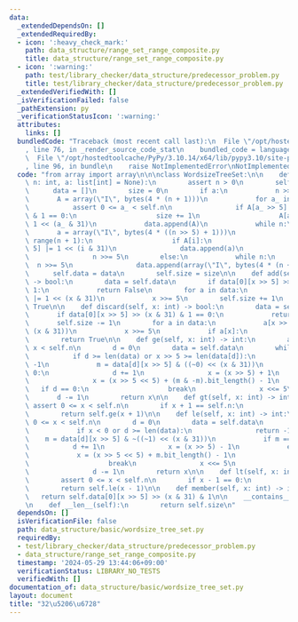 ```yaml
---
data:
  _extendedDependsOn: []
  _extendedRequiredBy:
  - icon: ':heavy_check_mark:'
    path: data_structure/range_set_range_composite.py
    title: data_structure/range_set_range_composite.py
  - icon: ':warning:'
    path: test/library_checker/data_structure/predecessor_problem.py
    title: test/library_checker/data_structure/predecessor_problem.py
  _extendedVerifiedWith: []
  _isVerificationFailed: false
  _pathExtension: py
  _verificationStatusIcon: ':warning:'
  attributes:
    links: []
  bundledCode: "Traceback (most recent call last):\n  File \"/opt/hostedtoolcache/PyPy/3.10.14/x64/lib/pypy3.10/site-packages/onlinejudge_verify/documentation/build.py\"\
    , line 76, in _render_source_code_stat\n    bundled_code = language.bundle(\n\
    \  File \"/opt/hostedtoolcache/PyPy/3.10.14/x64/lib/pypy3.10/site-packages/onlinejudge_verify/languages/python.py\"\
    , line 96, in bundle\n    raise NotImplementedError\nNotImplementedError\n"
  code: "from array import array\n\n\nclass WordsizeTreeSet:\n\n    def __init__(self,\
    \ n: int, a: list[int] = None):\n        assert n > 0\n        self.n = n\n  \
    \      data = []\n        size = 0\n        if a:\n            n >>= 5\n     \
    \       A = array(\"I\", bytes(4 * (n + 1)))\n            for a_ in a:\n     \
    \           assert 0 <= a_ < self.n\n                if A[a_ >> 5] >> (a_ & 31)\
    \ & 1 == 0:\n                    size += 1\n                    A[a_ >> 5] |=\
    \ 1 << (a_ & 31)\n            data.append(A)\n            while n:\n         \
    \       a = array(\"I\", bytes(4 * ((n >> 5) + 1)))\n                for i in\
    \ range(n + 1):\n                    if A[i]:\n                        a[i >>\
    \ 5] |= 1 << (i & 31)\n                data.append(a)\n                A = a\n\
    \                n >>= 5\n        else:\n            while n:\n              \
    \  n >>= 5\n                data.append(array(\"I\", bytes(4 * (n + 1))))\n  \
    \      self.data = data\n        self.size = size\n\n    def add(self, x: int)\
    \ -> bool:\n        data = self.data\n        if data[0][x >> 5] >> (x & 31) &\
    \ 1:\n            return False\n        for a in data:\n            a[x >> 5]\
    \ |= 1 << (x & 31)\n            x >>= 5\n        self.size += 1\n        return\
    \ True\n\n    def discard(self, x: int) -> bool:\n        data = self.data\n \
    \       if data[0][x >> 5] >> (x & 31) & 1 == 0:\n            return False\n \
    \       self.size -= 1\n        for a in data:\n            a[x >> 5] &= ~(1 <<\
    \ (x & 31))\n            x >>= 5\n            if a[x]:\n                break\n\
    \        return True\n\n    def ge(self, x: int) -> int:\n        assert 0 <=\
    \ x < self.n\n        d = 0\n        data = self.data\n        while True:\n \
    \           if d >= len(data) or x >> 5 >= len(data[d]):\n                return\
    \ -1\n            m = data[d][x >> 5] & ((~0) << (x & 31))\n            if m ==\
    \ 0:\n                d += 1\n                x = (x >> 5) + 1\n            else:\n\
    \                x = (x >> 5 << 5) + (m & -m).bit_length() - 1\n             \
    \   if d == 0:\n                    break\n                x <<= 5\n         \
    \       d -= 1\n        return x\n\n    def gt(self, x: int) -> int:\n       \
    \ assert 0 <= x < self.n\n        if x + 1 == self.n:\n            return -1\n\
    \        return self.ge(x + 1)\n\n    def le(self, x: int) -> int:\n        assert\
    \ 0 <= x < self.n\n        d = 0\n        data = self.data\n        while True:\n\
    \            if x < 0 or d >= len(data):\n                return -1\n        \
    \    m = data[d][x >> 5] & ~((~1) << (x & 31))\n            if m == 0:\n     \
    \           d += 1\n                x = (x >> 5) - 1\n            else:\n    \
    \            x = (x >> 5 << 5) + m.bit_length() - 1\n                if d == 0:\n\
    \                    break\n                x <<= 5\n                x += 31\n\
    \                d -= 1\n        return x\n\n    def lt(self, x: int) -> int:\n\
    \        assert 0 <= x < self.n\n        if x - 1 == 0:\n            return -1\n\
    \        return self.le(x - 1)\n\n    def member(self, x: int) -> int:\n     \
    \   return self.data[0][x >> 5] >> (x & 31) & 1\n\n    __contains__ = member\n\
    \n    def __len__(self):\n        return self.size\n"
  dependsOn: []
  isVerificationFile: false
  path: data_structure/basic/wordsize_tree_set.py
  requiredBy:
  - test/library_checker/data_structure/predecessor_problem.py
  - data_structure/range_set_range_composite.py
  timestamp: '2024-05-29 13:44:06+09:00'
  verificationStatus: LIBRARY_NO_TESTS
  verifiedWith: []
documentation_of: data_structure/basic/wordsize_tree_set.py
layout: document
title: "32\u5206\u6728"
---
```

